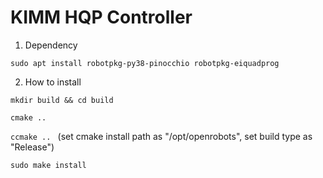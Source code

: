 # KIMM HQP Controller

1. Dependency

```sudo apt install robotpkg-py38-pinocchio robotpkg-eiquadprog ```


2. How to install

```mkdir build && cd build ```

```cmake .. ```

```ccmake .. ```  (set cmake install path as "/opt/openrobots", set build type as "Release")

```sudo make install ```
